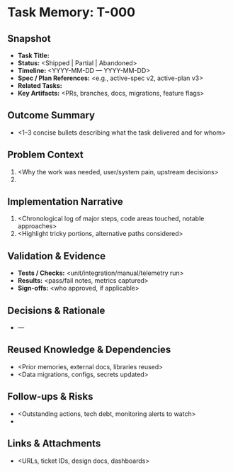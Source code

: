 # Task Memory: T-000

## Snapshot
- **Task Title:** <user-facing summary>
- **Status:** <Shipped | Partial | Abandoned>
- **Timeline:** <YYYY-MM-DD — YYYY-MM-DD>
- **Spec / Plan References:** <e.g., active-spec v2, active-plan v3>
- **Related Tasks:** <IDs that depend on or unblock this>
- **Key Artifacts:** <PRs, branches, docs, migrations, feature flags>

## Outcome Summary
- <1–3 concise bullets describing what the task delivered and for whom>

## Problem Context
1. <Why the work was needed, user/system pain, upstream decisions>
2. <Important background details future agents must recall>

## Implementation Narrative
1. <Chronological log of major steps, code areas touched, notable approaches>
2. <Highlight tricky portions, alternative paths considered>

## Validation & Evidence
- **Tests / Checks:** <unit/integration/manual/telemetry run>
- **Results:** <pass/fail notes, metrics captured>
- **Sign-offs:** <who approved, if applicable>

## Decisions & Rationale
- <Decision> — <Reasoning and trade-offs>

## Reused Knowledge & Dependencies
- <Prior memories, external docs, libraries reused>
- <Data migrations, configs, secrets updated>

## Follow-ups & Risks
- <Outstanding actions, tech debt, monitoring alerts to watch>
- <Future triggers that should prompt a revisit>

## Links & Attachments
- <URLs, ticket IDs, design docs, dashboards>
